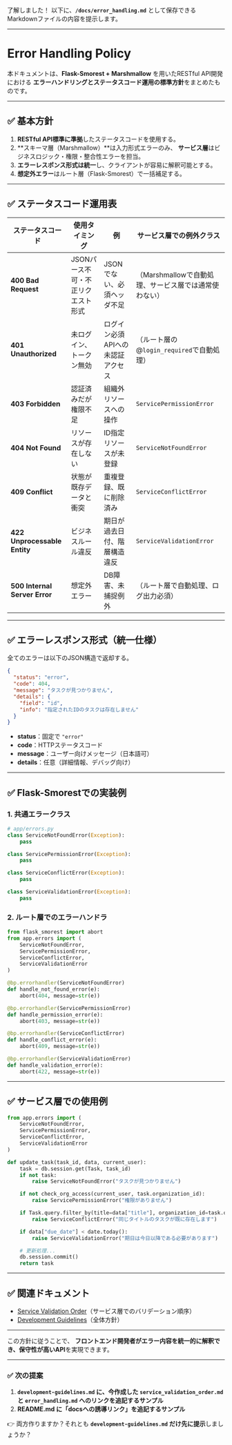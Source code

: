 了解しました！
以下に、**`/docs/error_handling.md`** として保存できるMarkdownファイルの内容を提示します。

---

# Error Handling Policy

本ドキュメントは、**Flask-Smorest + Marshmallow** を用いたRESTful API開発における
**エラーハンドリングとステータスコード運用の標準方針**をまとめたものです。

---

## ✅ 基本方針

1. **RESTful API標準に準拠**したステータスコードを使用する。
2. \*\*スキーマ層（Marshmallow）\*\*は入力形式エラーのみ、
   **サービス層**はビジネスロジック・権限・整合性エラーを担当。
3. **エラーレスポンス形式は統一**し、クライアントが容易に解釈可能とする。
4. **想定外エラー**はルート層（Flask-Smorest）で一括補足する。

---

## ✅ ステータスコード運用表

| ステータスコード                      | 使用タイミング             | 例                  | サービス層での例外クラス                     |
| ----------------------------- | ------------------- | ------------------ | -------------------------------- |
| **400 Bad Request**           | JSONパース不可・不正リクエスト形式 | JSONでない、必須ヘッダ不足    | （Marshmallowで自動処理、サービス層では通常使わない） |
| **401 Unauthorized**          | 未ログイン、トークン無効        | ログイン必須APIへの未認証アクセス | （ルート層の@`login_required`で自動処理）    |
| **403 Forbidden**             | 認証済みだが権限不足          | 組織外リソースへの操作        | `ServicePermissionError`         |
| **404 Not Found**             | リソースが存在しない          | ID指定リソースが未登録       | `ServiceNotFoundError`           |
| **409 Conflict**              | 状態が既存データと衝突         | 重複登録、既に削除済み        | `ServiceConflictError`           |
| **422 Unprocessable Entity**  | ビジネスルール違反           | 期日が過去日付、階層構造違反     | `ServiceValidationError`         |
| **500 Internal Server Error** | 想定外エラー              | DB障害、未捕捉例外         | （ルート層で自動処理、ログ出力必須）               |

---

## ✅ エラーレスポンス形式（統一仕様）

全てのエラーは以下のJSON構造で返却する。

```json
{
  "status": "error",
  "code": 404,
  "message": "タスクが見つかりません",
  "details": {
    "field": "id",
    "info": "指定されたIDのタスクは存在しません"
  }
}
```

* **status**：固定で `"error"`
* **code**：HTTPステータスコード
* **message**：ユーザー向けメッセージ（日本語可）
* **details**：任意（詳細情報、デバッグ向け）

---

## ✅ Flask-Smorestでの実装例

### **1. 共通エラークラス**

```python
# app/errors.py
class ServiceNotFoundError(Exception):
    pass

class ServicePermissionError(Exception):
    pass

class ServiceConflictError(Exception):
    pass

class ServiceValidationError(Exception):
    pass
```

### **2. ルート層でのエラーハンドラ**

```python
from flask_smorest import abort
from app.errors import (
    ServiceNotFoundError,
    ServicePermissionError,
    ServiceConflictError,
    ServiceValidationError
)

@bp.errorhandler(ServiceNotFoundError)
def handle_not_found_error(e):
    abort(404, message=str(e))

@bp.errorhandler(ServicePermissionError)
def handle_permission_error(e):
    abort(403, message=str(e))

@bp.errorhandler(ServiceConflictError)
def handle_conflict_error(e):
    abort(409, message=str(e))

@bp.errorhandler(ServiceValidationError)
def handle_validation_error(e):
    abort(422, message=str(e))
```

---

## ✅ サービス層での使用例

```python
from app.errors import (
    ServiceNotFoundError,
    ServicePermissionError,
    ServiceConflictError,
    ServiceValidationError
)

def update_task(task_id, data, current_user):
    task = db.session.get(Task, task_id)
    if not task:
        raise ServiceNotFoundError("タスクが見つかりません")

    if not check_org_access(current_user, task.organization_id):
        raise ServicePermissionError("権限がありません")

    if Task.query.filter_by(title=data["title"], organization_id=task.organization_id).first():
        raise ServiceConflictError("同じタイトルのタスクが既に存在します")

    if data["due_date"] < date.today():
        raise ServiceValidationError("期日は今日以降である必要があります")

    # 更新処理...
    db.session.commit()
    return task
```

---

## ✅ 関連ドキュメント

* [Service Validation Order](./service_validation_order.md)（サービス層でのバリデーション順序）
* [Development Guidelines](./development-guidelines.md)（全体方針）

---

この方針に従うことで、
**フロントエンド開発者がエラー内容を統一的に解釈でき、保守性が高いAPI**を実現できます。

---

### ✅ **次の提案**

1. **`development-guidelines.md` に、今作成した `service_validation_order.md` と `error_handling.md` へのリンクを追記するサンプル**
2. **README.md に「docsへの誘導リンク」を追記するサンプル**

👉 両方作りますか？それとも **`development-guidelines.md` だけ先に提示**しましょうか？
